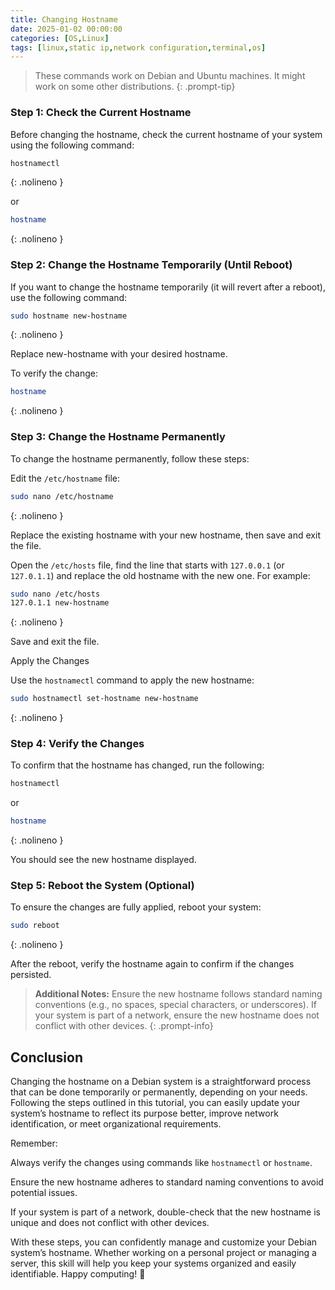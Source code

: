 ```yaml
---
title: Changing Hostname
date: 2025-01-02 00:00:00
categories: [OS,Linux]
tags: [linux,static ip,network configuration,terminal,os]
---
```


> These commands work on  Debian and Ubuntu machines. It might work on some other distributions.
{: .prompt-tip}

### Step 1: Check the Current Hostname

Before changing the hostname, check the current hostname of your system using the following command:

```bash
hostnamectl
```
{: .nolineno }

or

```bash 
hostname
```
{: .nolineno }



### Step 2: Change the Hostname Temporarily (Until Reboot)
If you want to change the hostname temporarily (it will revert after a reboot), use the following command:

```bash
sudo hostname new-hostname
```
{: .nolineno }

Replace new-hostname with your desired hostname.

To verify the change:

```bash
hostname
```
{: .nolineno }

### Step 3: Change the Hostname Permanently
To change the hostname permanently, follow these steps:

Edit the `/etc/hostname` file:

```bash
sudo nano /etc/hostname
```
{: .nolineno }

Replace the existing hostname with your new hostname, then save and exit the file.


Open the `/etc/hosts` file, find the line that starts with `127.0.0.1` (or `127.0.1.1`) and replace the old hostname with the new one. 
For example:

```bash
sudo nano /etc/hosts
127.0.1.1 new-hostname
```
{: .nolineno }


Save and exit the file.

Apply the Changes

Use the `hostnamectl` command to apply the new hostname:

```bash
sudo hostnamectl set-hostname new-hostname
```
{: .nolineno }

### Step 4: Verify the Changes
To confirm that the hostname has changed, run the following:

```bash
hostnamectl
```
or

```bash 
hostname
```
{: .nolineno }

You should see the new hostname displayed.


### Step 5: Reboot the System (Optional)
To ensure the changes are fully applied, reboot your system:

```bash
sudo reboot
```
{: .nolineno }

After the reboot, verify the hostname again to confirm if the changes persisted.

> **Additional Notes:** Ensure the new hostname follows standard naming conventions (e.g., no spaces, special characters, or underscores). If your system is part of a network, ensure the new hostname does not conflict with other devices.
{: .prompt-info}

## Conclusion

Changing the hostname on a Debian system is a straightforward process that can be done temporarily or permanently, depending on your needs. Following the steps outlined in this tutorial, you can easily update your system’s hostname to reflect its purpose better, improve network identification, or meet organizational requirements.

Remember:

Always verify the changes using commands like `hostnamectl` or `hostname`.

Ensure the new hostname adheres to standard naming conventions to avoid potential issues.

If your system is part of a network, double-check that the new hostname is unique and does not conflict with other devices.

With these steps, you can confidently manage and customize your Debian system’s hostname. Whether working on a personal project or managing a server, this skill will help you keep your systems organized and easily identifiable. Happy computing! 🚀